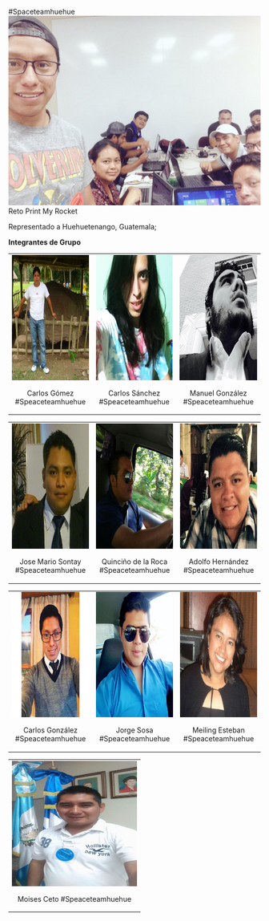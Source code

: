 #Spaceteamhuehue
<IMG SRC="gordos.jpe">
Reto Print My Rocket 
<p> Representado a Huehuetenango, Guatemala; </p> 

<p><b> Integrantes de Grupo </b></p>
<TABLE>
<TD><center><IMG SRC="Carlos.jpg" width='250' height='250'></center> <center><p> Carlos Gómez #Speaceteamhuehue </p></center> </TD>
<TD><center><IMG SRC="CarlosS.jpg"width='250' height='250'></center> <center><p> Carlos Sánchez #Speaceteamhuehue<a href=></a> </p></center></TD>
<TD><center><IMG SRC="Hugo.jpg"width='250' height='250'></center> <center><p> Manuel González #Speaceteamhuehue<a href=></a> </p></center></TD>
</TABLE>
<TABLE>
<TD><center><IMG SRC="Jose.jpg"width='250' height='250'></></center> <center><p> Jose Mario Sontay #Speaceteamhuehue<a href=></a> </p></center></TD>
<TD><center><IMG SRC="Quince.jpg"width='250' height='250'></center> <center><p> Quinciño de la Roca #Speaceteamhuehue<a href=></a> </p></center></TD>
<TD><center><IMG SRC="adolfo.jpg"width='250' height='250'></center> <center><p> Adolfo Hernández #Speaceteamhuehue<a href=></a> </p></center></TD>
</TABLE>
<TABLE>
<TD><center><IMG SRC="calin.jpg"width='250' height='250'></center> <center><p> Carlos González #Speaceteamhuehue<a href=></a> </p></center></TD>
<TD><center><IMG SRC="jorge.jpg"width='250' height='250'></center> <center><p> Jorge Sosa #Speaceteamhuehue <a href=></a></p></center></TD>
<TD><center><IMG SRC="mei.jpg"width='250' height='250'></center> <center><p> Meiling Esteban #Speaceteamhuehue<a href=></a> </p></center></TD>
</TABLE>
<TABLE>
<TD>
<center><IMG SRC="moi.jpg"width='250' height='250'></center> <center><p> Moises Ceto #Speaceteamhuehue<a href=></a> </p></center>
</TD>
</TABLE>
